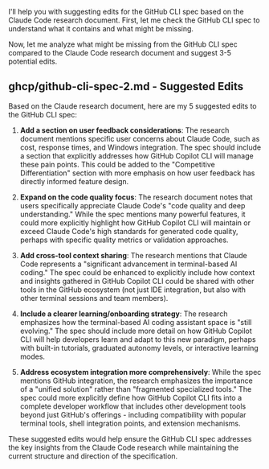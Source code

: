 ﻿I'll help you with suggesting edits for the GitHub CLI spec based on the Claude Code research document. First, let me check the GitHub CLI spec to understand what it contains and what might be missing.

Now, let me analyze what might be missing from the GitHub CLI spec compared to the Claude Code research document and suggest 3-5 potential edits.

## ghcp/github-cli-spec-2.md - Suggested Edits

Based on the Claude research document, here are my 5 suggested edits to the GitHub CLI spec:

1. **Add a section on user feedback considerations**: The research document mentions specific user concerns about Claude Code, such as cost, response times, and Windows integration. The spec should include a section that explicitly addresses how GitHub Copilot CLI will manage these pain points. This could be added to the "Competitive Differentiation" section with more emphasis on how user feedback has directly informed feature design.

2. **Expand on the code quality focus**: The research document notes that users specifically appreciate Claude Code's "code quality and deep understanding." While the spec mentions many powerful features, it could more explicitly highlight how GitHub Copilot CLI will maintain or exceed Claude Code's high standards for generated code quality, perhaps with specific quality metrics or validation approaches.

3. **Add cross-tool context sharing**: The research mentions that Claude Code represents a "significant advancement in terminal-based AI coding." The spec could be enhanced to explicitly include how context and insights gathered in GitHub Copilot CLI could be shared with other tools in the GitHub ecosystem (not just IDE integration, but also with other terminal sessions and team members).

4. **Include a clearer learning/onboarding strategy**: The research emphasizes how the terminal-based AI coding assistant space is "still evolving." The spec should include more detail on how GitHub Copilot CLI will help developers learn and adapt to this new paradigm, perhaps with built-in tutorials, graduated autonomy levels, or interactive learning modes.

5. **Address ecosystem integration more comprehensively**: While the spec mentions GitHub integration, the research emphasizes the importance of a "unified solution" rather than "fragmented specialized tools." The spec could more explicitly define how GitHub Copilot CLI fits into a complete developer workflow that includes other development tools beyond just GitHub's offerings - including compatibility with popular terminal tools, shell integration points, and extension mechanisms.

These suggested edits would help ensure the GitHub CLI spec addresses the key insights from the Claude Code research while maintaining the current structure and direction of the specification.

